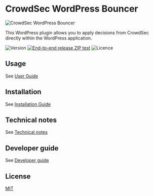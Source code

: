 # CrowdSec WordPress Bouncer

![CrowdSec WordPress Bouncer](https://raw.githubusercontent.com/crowdsecurity/cs-wordpress-bouncer/main/.wordpress-org/banner-1544x500.png "CrowdSec WordPress Bouncer")

This WordPress plugin allows you to apply decisions from CrowdSec directly within the WordPress application.

![Version](https://img.shields.io/github/v/release/crowdsecurity/cs-wordpress-bouncer?include_prereleases)
[![End-to-end release ZIP test](https://github.com/crowdsecurity/cs-wordpress-bouncer/actions/workflows/end-to-end-release-zip.yml/badge.svg)](https://github.com/crowdsecurity/cs-wordpress-bouncer/actions/workflows/end-to-end-release-zip.yml)
![Licence](https://img.shields.io/github/license/crowdsecurity/cs-wordpress-bouncer)


## Usage

See [User Guide](https://github.com/crowdsecurity/cs-wordpress-bouncer/blob/main/docs/USER_GUIDE.md)

## Installation

See [Installation Guide](https://github.com/crowdsecurity/cs-wordpress-bouncer/blob/main/docs/INSTALLATION_GUIDE.md)


## Technical notes

See [Technical notes](https://github.com/crowdsecurity/cs-wordpress-bouncer/blob/main/docs/TECHNICAL_NOTES.md)

## Developer guide

See [Developer guide](https://github.com/crowdsecurity/cs-wordpress-bouncer/blob/main/docs/DEVELOPER.md)


## License

[MIT](https://github.com/crowdsecurity/cs-wordpress-bouncer/blob/main/LICENSE)
